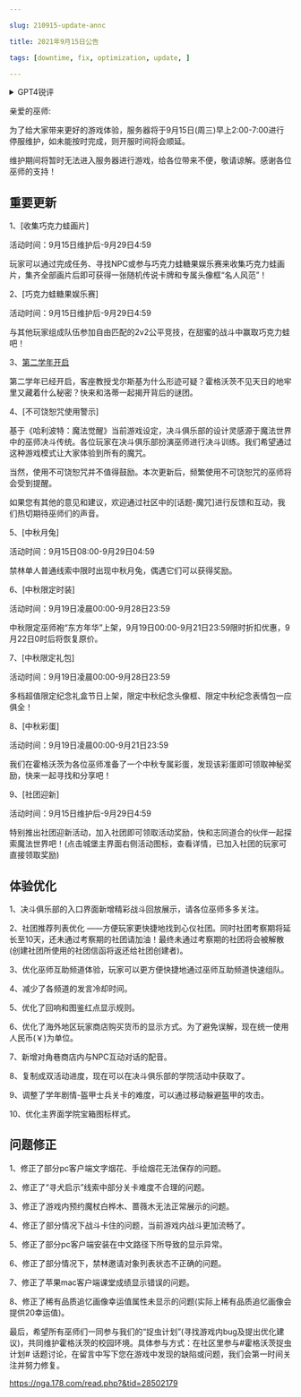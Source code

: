 ---
slug: 210915-update-annc
title: 2021年9月15日公告
tags: [downtime, fix, optimization, update, ]
---
<details>
<summary>GPT4锐评</summary>

</details>
<!--truncate-->


亲爱的巫师:

为了给大家带来更好的游戏体验，服务器将于9月15日(周三)早上2:00-7:00进行停服维护，如未能按时完成，则开服时间将会顺延。

维护期间将暂时无法进入服务器进行游戏，给各位带来不便，敬请谅解。感谢各位巫师的支持！

## 重要更新
1、[收集巧克力蛙画片]

活动时间：9月15日维护后-9月29日4:59

玩家可以通过完成任务、寻找NPC或参与巧克力蛙糖果娱乐赛来收集巧克力蛙画片，集齐全部画片后即可获得一张随机传说卡牌和专属头像框“名人风范”！

2、[巧克力蛙糖果娱乐赛]

活动时间：9月15日维护后-9月29日4:59

与其他玩家组成队伍参加自由匹配的2v2公平竞技，在甜蜜的战斗中赢取巧克力蛙吧！

3、[第二学年开启](完成第一学年日记本节点28后即可解锁第二学年记录)

第二学年已经开启，客座教授戈尔斯基为什么形迹可疑？霍格沃茨不见天日的地牢里又藏着什么秘密？快来和洛蒂一起揭开背后的谜团。

4、[不可饶恕咒使用警示]

基于《哈利波特：魔法觉醒》当前游戏设定，决斗俱乐部的设计灵感源于魔法世界中的巫师决斗传统。各位玩家在决斗俱乐部扮演巫师进行决斗训练。我们希望通过这种游戏模式让大家体验到所有的魔咒。

当然，使用不可饶恕咒并不值得鼓励。本次更新后，频繁使用不可饶恕咒的巫师将会受到提醒。

如果您有其他的意见和建议，欢迎通过社区中的[话题-魔咒]进行反馈和互动，我们热切期待巫师们的声音。

5、[中秋月兔]

活动时间：9月15日08:00-9月29日04:59

禁林单人普通线索中限时出现中秋月兔，偶遇它们可以获得奖励。

6、[中秋限定时装]

活动时间：9月19日凌晨00:00-9月28日23:59

中秋限定巫师袍“东方年华”上架，9月19日00:00-9月21日23:59限时折扣优惠，9月22日0时后将恢复原价。

7、[中秋限定礼包]

活动时间：9月19日凌晨00:00-9月28日23:59

多档超值限定纪念礼盒节日上架，限定中秋纪念头像框、限定中秋纪念表情包一应俱全！

8、[中秋彩蛋]

活动时间：9月19日凌晨00:00-9月21日23:59

我们在霍格沃茨为各位巫师准备了一个中秋专属彩蛋，发现该彩蛋即可领取神秘奖励，快来一起寻找和分享吧！

9、[社团迎新]

活动时间：9月15日维护后-9月29日4:59

特别推出社团迎新活动，加入社团即可领取活动奖励，快和志同道合的伙伴一起探索魔法世界吧！(点击城堡主界面右侧活动图标，查看详情，已加入社团的玩家可直接领取奖励)

## <span id='optimization'>体验优化</span>
1、决斗俱乐部的入口界面新增精彩战斗回放展示，请各位巫师多多关注。

2、社团推荐列表优化 ——方便玩家更快捷地找到心仪社团。同时社团考察期将延长至10天，还未通过考察期的社团请加油！最终未通过考察期的社团将会被解散(创建社团所使用的社团信函将返还给社团创建者)。

3、优化巫师互助频道体验，玩家可以更方便快捷地通过巫师互助频道快速组队。

4、减少了各频道的发言冷却时间。

5、优化了回响和图鉴红点显示规则。

6、优化了海外地区玩家商店购买货币的显示方式。为了避免误解，现在统一使用人民币(￥)为单位。

7、新增对角巷商店内与NPC互动对话的配音。

8、复制成双活动进度，现在可以在决斗俱乐部的学院活动中获取了。

9、调整了学年剧情-盔甲士兵关卡的难度，可以通过移动躲避盔甲的攻击。

10、优化主界面学院宝箱图标样式。

## <span id='fix'>问题修正</span>
1、修正了部分pc客户端文字烟花、手绘烟花无法保存的问题。

2、修正了“寻犬启示”线索中部分关卡难度不合理的问题。

3、修正了游戏内预约魔杖白桦木、蔷薇木无法正常展示的问题。

4、修正了部分情况下战斗卡住的问题，当前游戏内战斗更加流畅了。

5、修正了部分pc客户端安装在中文路径下所导致的显示异常。

6、修正了部分情况下，禁林邀请对象列表状态不正确的问题。

7、修正了苹果mac客户端课堂成绩显示错误的问题。

8、修正了稀有品质追忆画像幸运值属性未显示的问题(实际上稀有品质追忆画像会提供20幸运值)。

最后，希望所有巫师们一同参与我们的“捉虫计划”(寻找游戏内bug及提出优化建议)，共同维护霍格沃茨的校园环境。具体参与方式：在社区里参与#霍格沃茨捉虫计划# 话题讨论，在留言中写下您在游戏中发现的缺陷或问题，我们会第一时间关注并努力修复。


https://nga.178.com/read.php?&tid=28502179